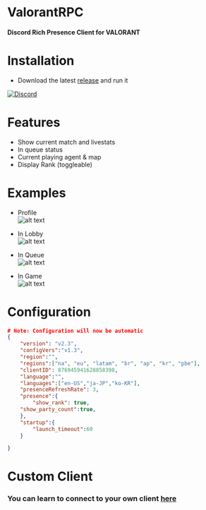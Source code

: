 # ValorantRPC

#### Discord Rich Presence Client for VALORANT

# Installation
- Download the latest [release](https://github.com/keivsc/ValorantRPC/releases/) and run it

[![Discord](https://img.shields.io/badge/discord-join-7389D8?style=flat&logo=discord)](https://discord.gg/dFZzaaHYGG)

# Features
- Show current match and livestats
- In queue status
- Current playing agent & map
- Display Rank (toggleable)

# Examples
- Profile <br/>
![alt text](https://cdn.discordapp.com/attachments/701967775580815380/877752234685902968/unknown.png)

- In Lobby <br/>
![alt text](https://cdn.discordapp.com/attachments/701967775580815380/877753154811346984/unknown.png)

- In Queue <br/>
![alt text](https://cdn.discordapp.com/attachments/701967775580815380/877753370704744458/unknown.png)

- In Game <br/>
![alt text](https://cdn.discordapp.com/attachments/701967775580815380/877766232512802816/unknown.png)

# Configuration

```json
# Note: Configuration will now be automatic
{
    "version": "v2.3",
    "configVers":"v1.3",
    "region":"",
    "regions":["na", "eu", "latam", "br", "ap", "kr", "pbe"],
    "clientID": 876945941628858398,
    "language":"",
    "languages":["en-US","ja-JP","ko-KR"],
    "presenceRefreshRate": 3,
    "presence":{
        "show_rank": true,
	"show_party_count":true,
    },
    "startup":{
        "launch_timeout":60
    }

}
```

# Custom Client
### You can learn to connect to your own client [here](https://github.com/keivsc/ValorantRPC/wiki/Custom-Application)
